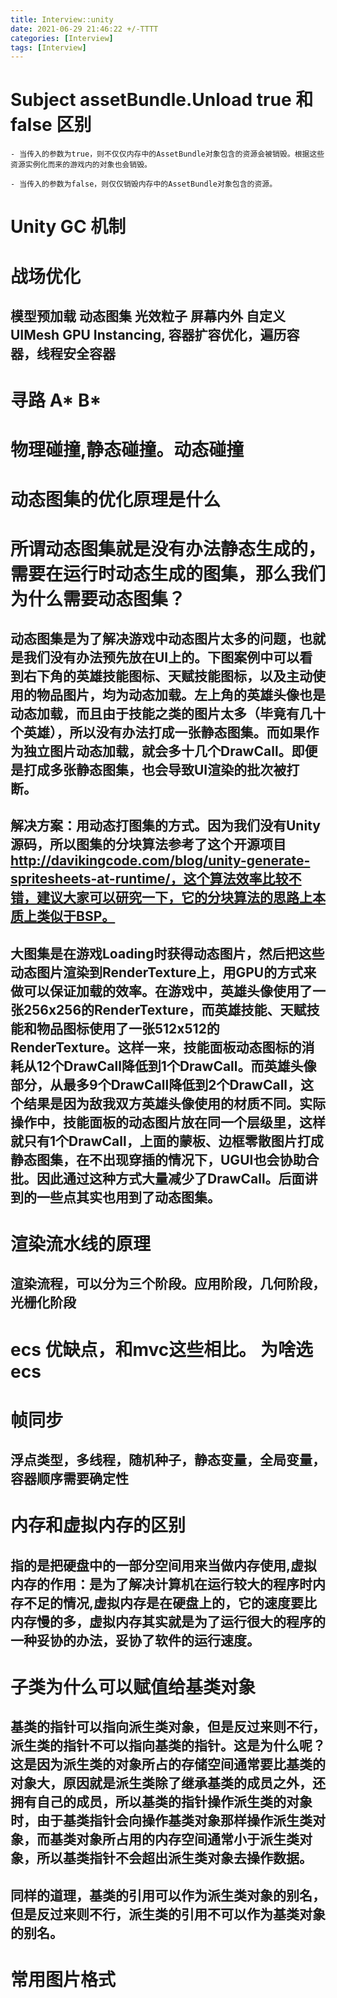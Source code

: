 ```yaml
---
title: Interview::unity
date: 2021-06-29 21:46:22 +/-TTTT
categories: [Interview]
tags: [Interview]
---
```


# Subject  assetBundle.Unload true 和false 区别

	- 当传入的参数为true，则不仅仅内存中的AssetBundle对象包含的资源会被销毁。根据这些资源实例化而来的游戏内的对象也会销毁。

	- 当传入的参数为false，则仅仅销毁内存中的AssetBundle对象包含的资源。

# Unity GC 机制
# 战场优化
## 模型预加载 动态图集 光效粒子 屏幕内外 自定义UIMesh GPU Instancing, 容器扩容优化，遍历容器，线程安全容器
# 寻路  A*  B* 
# 物理碰撞,静态碰撞。动态碰撞


# 动态图集的优化原理是什么

# 所谓动态图集就是没有办法静态生成的，需要在运行时动态生成的图集，那么我们为什么需要动态图集？

## 动态图集是为了解决游戏中动态图片太多的问题，也就是我们没有办法预先放在UI上的。下图案例中可以看到右下角的英雄技能图标、天赋技能图标，以及主动使用的物品图片，均为动态加载。左上角的英雄头像也是动态加载，而且由于技能之类的图片太多（毕竟有几十个英雄），所以没有办法打成一张静态图集。而如果作为独立图片动态加载，就会多十几个DrawCall。即便是打成多张静态图集，也会导致UI渲染的批次被打断。

## 解决方案：用动态打图集的方式。因为我们没有Unity源码，所以图集的分块算法参考了这个开源项目 http://davikingcode.com/blog/unity-generate-spritesheets-at-runtime/，这个算法效率比较不错，建议大家可以研究一下，它的分块算法的思路上本质上类似于BSP。

## 大图集是在游戏Loading时获得动态图片，然后把这些动态图片渲染到RenderTexture上，用GPU的方式来做可以保证加载的效率。在游戏中，英雄头像使用了一张256x256的RenderTexture，而英雄技能、天赋技能和物品图标使用了一张512x512的RenderTexture。这样一来，技能面板动态图标的消耗从12个DrawCall降低到1个DrawCall。而英雄头像部分，从最多9个DrawCall降低到2个DrawCall，这个结果是因为敌我双方英雄头像使用的材质不同。实际操作中，技能面板的动态图片放在同一个层级里，这样就只有1个DrawCall，上面的蒙板、边框零散图片打成静态图集，在不出现穿插的情况下，UGUI也会协助合批。因此通过这种方式大量减少了DrawCall。后面讲到的一些点其实也用到了动态图集。


# 渲染流水线的原理
## 渲染流程，可以分为三个阶段。应用阶段，几何阶段，光栅化阶段

# ecs 优缺点，和mvc这些相比。 为啥选ecs

# 帧同步
## 浮点类型，多线程，随机种子，静态变量，全局变量，容器顺序需要确定性

# 内存和虚拟内存的区别
## 指的是把硬盘中的一部分空间用来当做内存使用,虚拟内存的作用：是为了解决计算机在运行较大的程序时内存不足的情况,虚拟内存是在硬盘上的，它的速度要比内存慢的多，虚拟内存其实就是为了运行很大的程序的一种妥协的办法，妥协了软件的运行速度。

# 子类为什么可以赋值给基类对象
## 基类的指针可以指向派生类对象，但是反过来则不行，派生类的指针不可以指向基类的指针。这是为什么呢？这是因为派生类的对象所占的存储空间通常要比基类的对象大，原因就是派生类除了继承基类的成员之外，还拥有自己的成员，所以基类的指针操作派生类的对象时，由于基类指针会向操作基类对象那样操作派生类对象，而基类对象所占用的内存空间通常小于派生类对象，所以基类指针不会超出派生类对象去操作数据。

## 同样的道理，基类的引用可以作为派生类对象的别名，但是反过来则不行，派生类的引用不可以作为基类对象的别名。

# 常用图片格式
